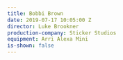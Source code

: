 ```yaml
---
title: Bobbi Brown
date: 2019-07-17 10:05:00 Z
director: Luke Brookner
production-company: Sticker Studios
equipment: Arri Alexa Mini
is-shown: false
---
```


